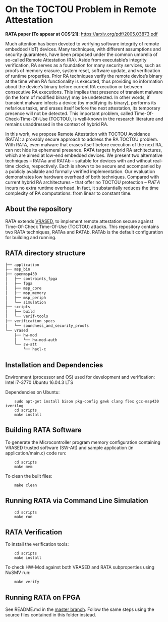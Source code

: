 # On the TOCTOU Problem in Remote Attestation 

**RATA paper (To appear at CCS'21)**: https://arxiv.org/pdf/2005.03873.pdf

Much attention has been devoted to verifying software integrity of remote embedded (IoT) devices. Many techniques, with different assumptions and security guarantees, have been proposed under the common umbrella of so-called Remote Attestation (RA). Aside from executable’s integrity verification, RA serves as a foundation for many security services, such as proofs of memory erasure, system reset, software update, and verification of runtime properties. Prior RA techniques verify the remote device’s binary at the time when RA functionality is executed, thus providing no information about the device’s binary before current RA execution or between consecutive RA executions. This implies that presence of transient malware (in the form of modified binary) may be undetected. In other words, if transient malware infects a device (by modifying its binary), performs its nefarious tasks, and erases itself before the next attestation, its temporary presence will not be detected. This important problem, called Time-Of-Check-Time-Of-Use (TOCTOU), is well-known in the research literature and remains unaddressed in the context of hybrid RA.

In this work, we propose Remote Attestation with TOCTOU Avoidance (RATA): a provably secure approach to address the RA TOCTOU problem. With RATA, even malware that erases itself before execution of the next RA, can not hide its ephemeral presence. RATA targets hybrid RA architectures, which are aimed at low-end embedded devices. We present two alternative techniques – RATAa and RATAb – suitable for devices with and without real-time clocks, respectively. Each is shown to be secure and accompanied by a publicly available and formally verified implementation. Our evaluation demonstrates low hardware overhead of both techniques. Compared with current hybrid RA architectures – that offer no TOCTOU protection – 𝑅𝐴𝑇𝐴 incurs no extra runtime overhead. In fact, it substantially reduces the time complexity of RA computations: from linear to constant time.

## About the repository

RATA extends [VRASED](https://github.com/sprout-uci/vrased), to implement remote attestation secure against Time-Of-Check Time-Of-Use (TOCTOU) attacks. This repository contains two RATA techniques, RATAa and RATAb. RATAb is the default configuration for building and running.

## RATA directory structure

```bash
├── application
├── msp_bin
├── openmsp430
│   ├── contraints_fpga
│   ├── fpga
│   ├── msp_core
│   ├── msp_memory
│   ├── msp_periph
│   └── simulation
├── scripts
│   ├── build
│   └── verif-tools
├── verification_specs
│   └── soundness_and_security_proofs
└── vrased
	├── hw-mod
	│   └── hw-mod-auth
	└── sw-att
	    └── hacl-c
```

## Installation and Dependencies

Environment (processor and OS) used for development and verification: Intel i7-3770 Ubuntu 16.04.3 LTS

Dependencies on Ubuntu:

        sudo apt-get install bison pkg-config gawk clang flex gcc-msp430 iverilog
        cd scripts
        make install

## Building RATA Software

To generate the Microcontroller program memory configuration containing VRASED trusted software (SW-Att) and sample application (in application/main.c) code run:

        cd scripts
        make mem
        
To clean the built files:

        make clean

## Running RATA via Command Line Simulation

        cd scripts
        make run

## RATA Verification

To install the verification tools:

        cd scripts
        make install

To check HW-Mod against both VRASED and RATA subproperties using NuSMV run:

        make verify


## Running RATA on FPGA

See README.md in the [master branch](https://github.com/sprout-uci/vrased).
Follow the same steps using the source files contained in this folder instead.
